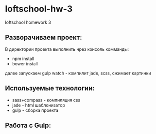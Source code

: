 # loftschool-hw-3
loftschool homework 3

## Разворачиваем проект:
В директории проекта выполнить чрез консоль комманды:
- npm install 
- bower install

далее запускаем gulp watch - компилит jade, scss, сжимает картинки

## Используемые технологии:
- sass+compass - компиляция css
- jade - html шаблонизатор
- gulp - сборка проекта

## Работа с Gulp:
